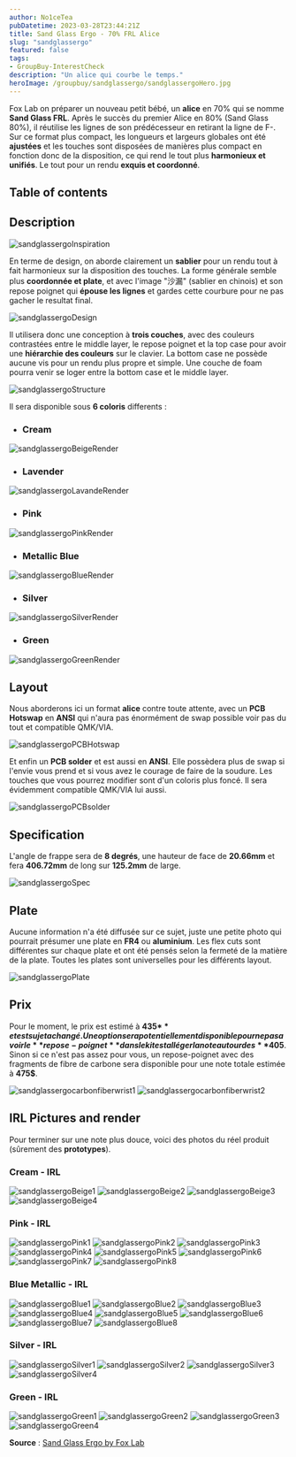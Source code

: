 ```yaml
---
author: No1ceTea
pubDatetime: 2023-03-28T23:44:21Z
title: Sand Glass Ergo - 70% FRL Alice
slug: "sandglassergo"
featured: false
tags:
- GroupBuy-InterestCheck
description: "Un alice qui courbe le temps."
heroImage: /groupbuy/sandglassergo/sandglassergoHero.jpg
---
```


Fox Lab on préparer un nouveau petit bébé, un **alice** en 70% qui se nomme **Sand Glass FRL**. Après le succès du premier Alice en 80% (Sand Glass 80%), il réutilise les lignes de son prédécesseur en retirant la ligne de F-. Sur ce format plus compact, les longueurs et largeurs globales ont été **ajustées** et les touches sont disposées de manières plus compact en fonction donc de la disposition, ce qui rend le tout plus **harmonieux et unifiés**. Le tout pour un rendu **exquis et coordonné**.

## Table of contents

## Description

![sandglassergoInspiration](/groupbuy/sandglassergo/sandglassergoInspiration.png)

En terme de design, on aborde clairement un **sablier** pour un rendu tout à fait harmonieux sur la disposition des touches. La forme générale semble plus **coordonnée et plate**, et avec l'image "沙漏" (sablier en chinois) et son repose poignet qui **épouse les lignes** et gardes cette courbure pour ne pas gacher le resultat final.

![sandglassergoDesign](/groupbuy/sandglassergo/sandglassergoDesign.png)

Il utilisera donc une conception à **trois couches**, avec des couleurs contrastées entre le middle layer, le repose poignet et la top case pour avoir une **hiérarchie des couleurs** sur le clavier. La bottom case ne possède aucune vis pour un rendu plus propre et simple. Une couche de foam pourra venir se loger entre la bottom case et le middle layer.

![sandglassergoStructure](/groupbuy/sandglassergo/sandglassergoStructure.png)

Il sera disponible sous **6 coloris** differents :

- ### Cream

![sandglassergoBeigeRender](/groupbuy/sandglassergo/sandglassergoBeigeRender.png)

- ### Lavender

![sandglassergoLavandeRender](/groupbuy/sandglassergo/sandglassergoLavandeRender.png)

- ### Pink

![sandglassergoPinkRender](/groupbuy/sandglassergo/sandglassergoPinkRender.png)

- ### Metallic Blue

![sandglassergoBlueRender](/groupbuy/sandglassergo/sandglassergoBlueRender.png)

- ### Silver

![sandglassergoSilverRender](/groupbuy/sandglassergo/sandglassergoSilverRender.png)

- ### Green

![sandglassergoGreenRender](/groupbuy/sandglassergo/sandglassergoGreenRender.png)

## Layout

Nous aborderons ici un format **alice** contre toute attente, avec un **PCB Hotswap** en **ANSI** qui n'aura pas énormément de swap possible voir pas du tout et compatible QMK/VIA.

![sandglassergoPCBHotswap](/groupbuy/sandglassergo/sandglassergoPCBHotswap.jpg)

Et enfin un **PCB solder** et est aussi en **ANSI**. Elle possèdera plus de swap si l'envie vous prend et si vous avez le courage de faire de la soudure. Les touches que vous pourrez modifier sont d'un coloris plus foncé. Il sera évidemment compatible QMK/VIA lui aussi.

![sandglassergoPCBsolder](/groupbuy/sandglassergo/sandglassergoPCBsolder.jpg)

## Specification

L'angle de frappe sera de **8 degrés**, une hauteur de face de **20.66mm** et fera **406.72mm** de long sur **125.2mm** de large.

![sandglassergoSpec](/groupbuy/sandglassergo/sandglassergoSpec.png)

## Plate

Aucune information n'a été diffusée sur ce sujet, juste une petite photo qui pourrait présumer une plate en **FR4** ou **aluminium**. Les flex cuts sont différentes sur chaque plate et ont été pensés selon la fermeté de la matière de la plate. Toutes les plates sont universelles pour les différents layout.

![sandglassergoPlate](/groupbuy/sandglassergo/sandglassergoPlate.jpg)

## Prix

Pour le moment, le prix est estimé à **435$** et est sujet a changé. Une option sera potentiellement disponible pour ne pas avoir le **repose-poignet** dans le kit est alléger la note autour des **405$**. Sinon si ce n'est pas assez pour vous, un repose-poignet avec des fragments de fibre de carbone sera disponible pour une note totale estimée à **475$**.

![sandglassergocarbonfiberwrist1](/groupbuy/sandglassergo/sandglassergocarbonfiberwrist1.jpg)
![sandglassergocarbonfiberwrist2](/groupbuy/sandglassergo/sandglassergocarbonfiberwrist2.jpg)

## IRL Pictures and render

Pour terminer sur une note plus douce, voici des photos du réel produit (sûrement des **prototypes**).

### Cream - IRL

![sandglassergoBeige1](/groupbuy/sandglassergo/sandglassergoBeige1.jpg)
![sandglassergoBeige2](/groupbuy/sandglassergo/sandglassergoBeige2.jpg)
![sandglassergoBeige3](/groupbuy/sandglassergo/sandglassergoBeige3.jpg)
![sandglassergoBeige4](/groupbuy/sandglassergo/sandglassergoBeige4.jpg)

### Pink - IRL

![sandglassergoPink1](/groupbuy/sandglassergo/sandglassergoPink1.jpg)
![sandglassergoPink2](/groupbuy/sandglassergo/sandglassergoPink2.jpg)
![sandglassergoPink3](/groupbuy/sandglassergo/sandglassergoPink3.jpg)
![sandglassergoPink4](/groupbuy/sandglassergo/sandglassergoPink4.jpg)
![sandglassergoPink5](/groupbuy/sandglassergo/sandglassergoPink5.jpg)
![sandglassergoPink6](/groupbuy/sandglassergo/sandglassergoPink6.jpg)
![sandglassergoPink7](/groupbuy/sandglassergo/sandglassergoPink7.jpg)
![sandglassergoPink8](/groupbuy/sandglassergo/sandglassergoPink8.jpg)

### Blue Metallic - IRL

![sandglassergoBlue1](/groupbuy/sandglassergo/sandglassergoBlue1.jpg)
![sandglassergoBlue2](/groupbuy/sandglassergo/sandglassergoBlue2.jpg)
![sandglassergoBlue3](/groupbuy/sandglassergo/sandglassergoBlue3.jpg)
![sandglassergoBlue4](/groupbuy/sandglassergo/sandglassergoBlue4.jpg)
![sandglassergoBlue5](/groupbuy/sandglassergo/sandglassergoBlue5.jpg)
![sandglassergoBlue6](/groupbuy/sandglassergo/sandglassergoBlue6.jpg)
![sandglassergoBlue7](/groupbuy/sandglassergo/sandglassergoBlue7.jpg)
![sandglassergoBlue8](/groupbuy/sandglassergo/sandglassergoBlue8.jpg)

### Silver - IRL

![sandglassergoSilver1](/groupbuy/sandglassergo/sandglassergoSilver1.jpg)
![sandglassergoSilver2](/groupbuy/sandglassergo/sandglassergoSilver2.jpg)
![sandglassergoSilver3](/groupbuy/sandglassergo/sandglassergoSilver3.jpg)
![sandglassergoSilver4](/groupbuy/sandglassergo/sandglassergoSilver4.jpg)

### Green - IRL

![sandglassergoGreen1](/groupbuy/sandglassergo/sandglassergoGreen1.jpg)
![sandglassergoGreen2](/groupbuy/sandglassergo/sandglassergoGreen2.jpg)
![sandglassergoGreen3](/groupbuy/sandglassergo/sandglassergoGreen3.jpg)
![sandglassergoGreen4](/groupbuy/sandglassergo/sandglassergoGreen4.jpg)

**Source** : [Sand Glass Ergo by Fox Lab](https://geekhack.org/index.php?topic=119902)
